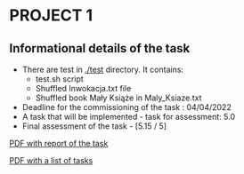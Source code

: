 # PROJECT 1



## Informational details of the task 



- There are test in [./test](https://gitlab.com/JasinskiR259384/pamsi-2022/-/tree/main/PROJECT_1/tests) directory. It contains:
    -  test.sh script
    -  Shuffled Inwokacja.txt file
    -  Shuffled book Mały Książe in Maly_Ksiaze.txt
- Deadline for the commissioning of the task : 04/04/2022
-  A task that will be implemented  - task for assessment: 5.0
- Final assessment of the task  - [5.15 / 5]

[PDF with report of the task ](https://gitlab.com/JasinskiR259384/pamsi-2022/-/blob/dev1.0/PROJECT_1/Report_PAMSI_1.pdf)

[PDF with a list of tasks ](https://gitlab.com/JasinskiR259384/pamsi-2022/-/blob/dev1.0/proj1.pdf)
